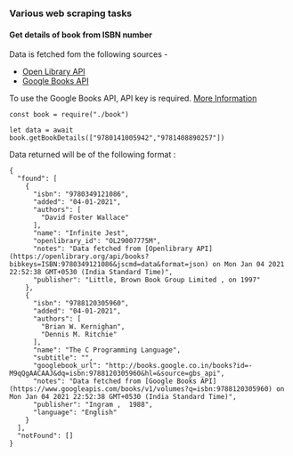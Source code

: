### Various web scraping tasks

#### Get details of book from ISBN number 

Data is fetched fom the following sources - 
- [Open Library API](https://openlibrary.org/developers/api)  
- [Google Books API](https://developers.google.com/books/docs/v1/getting_started)

To use the Google Books API, API key is required. [More Information](https://developers.google.com/books/docs/v1/using#APIKey)

```{js}
const book = require("./book")

let data = await book.getBookDetails(["9780141005942","9781408890257"])

```
Data returned will be of the following format : 

```
{
  "found": [
    {
      "isbn": "9780349121086",
      "added": "04-01-2021",
      "authors": [
        "David Foster Wallace"
      ],
      "name": "Infinite Jest",
      "openlibrary_id": "OL29007775M",
      "notes": "Data fetched from [Openlibrary API](https://openlibrary.org/api/books?bibkeys=ISBN:9780349121086&jscmd=data&format=json) on Mon Jan 04 2021 22:52:38 GMT+0530 (India Standard Time)",
      "publisher": "Little, Brown Book Group Limited , on 1997"
    },
    {
      "isbn": "9788120305960",
      "added": "04-01-2021",
      "authors": [
        "Brian W. Kernighan",
        "Dennis M. Ritchie"
      ],
      "name": "The C Programming Language",
      "subtitle": "",
      "googlebook_url": "http://books.google.co.in/books?id=-M9qQgAACAAJ&dq=isbn:9788120305960&hl=&source=gbs_api",
      "notes": "Data fetched from [Google Books API](https://www.googleapis.com/books/v1/volumes?q=isbn:9788120305960) on Mon Jan 04 2021 22:52:38 GMT+0530 (India Standard Time)",
      "publisher": "Ingram ,  1988",
      "language": "English"
    }
  ],
  "notFound": []
}
```